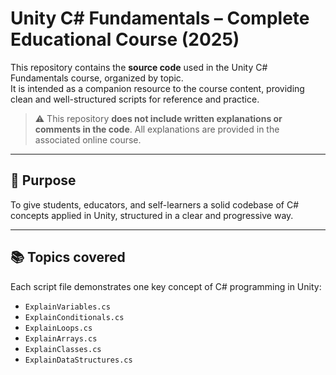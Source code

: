 # Unity C# Fundamentals – Complete Educational Course (2025)

This repository contains the **source code** used in the Unity C# Fundamentals course, organized by topic.  
It is intended as a companion resource to the course content, providing clean and well-structured scripts for reference and practice.

> ⚠️ This repository **does not include written explanations or comments in the code**. All explanations are provided in the associated online course.

---

## 🎯 Purpose

To give students, educators, and self-learners a solid codebase of C# concepts applied in Unity, structured in a clear and progressive way.

---

## 📚 Topics covered

Each script file demonstrates one key concept of C# programming in Unity:

- `ExplainVariables.cs`
- `ExplainConditionals.cs`
- `ExplainLoops.cs`
- `ExplainArrays.cs`
- `ExplainClasses.cs`
- `ExplainDataStructures.cs`
